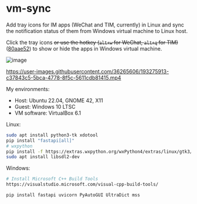# vm-sync

Add tray icons for IM apps (WeChat and TIM, currently) in Linux and sync the notification status of them from Windows virtual machine to Linux host.

Click the tray icons <del>or use the hotkey (`alt+w` for WeChat, `alt+q` for TIM)</del> ([80aae52](https://github.com/yusanshi/vm-sync/commit/80aae52f1c85980eb59685dcdc50e44c5738856b)) to show or hide the apps in Windows virtual machine.


![image](https://user-images.githubusercontent.com/36265606/193278007-d6a0c542-9ccd-4d4c-8992-e389f8ca9071.png)

https://user-images.githubusercontent.com/36265606/193275913-c37843c5-5bca-4778-8f5c-5611cdb81415.mp4



My environments:
- Host: Ubuntu 22.04, GNOME 42, X11
- Guest: Windows 10 LTSC
- VM software: VirtualBox 6.1


Linux:
```bash
sudo apt install python3-tk xdotool
pip install "fastapi[all]"
# wxpython
pip install -f https://extras.wxpython.org/wxPython4/extras/linux/gtk3/ubuntu-22.04 wxPython
sudo apt install libsdl2-dev
```

Windows:

```bash
# Install Microsoft C++ Build Tools
https://visualstudio.microsoft.com/visual-cpp-build-tools/

pip install fastapi uvicorn PyAutoGUI UltraDict mss
```
